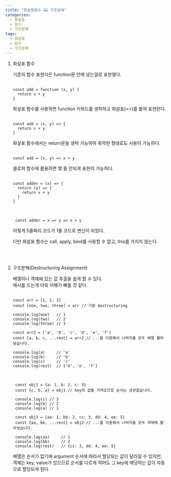 ```yaml
---
title: "화살표함수 && 구조분해"
categories:
  - 화살표
  - 함수
  - 구조분해
tags:
  - 화살표
  - 함수
  - 구조분해
---
```


1. 화살표 함수  

    기존의 함수 표현식은 function문 안에 넣는걸로 표현했다.  
    <br>
    ```
    const add = function (x, y) {
      return x + y
    }
    ```

    화살표 함수를 사용하면 function 키워드를 생략하고 화살표(=>)를 붙여 표현한다.  
    <br>
    ```
    const add = (x, y) => {
      return x + y
    }
    ```

    화살표 함수에서는 return문을 생략 가능하여 축약한 형태로도 사용이 가능하다.  
    <br>
    ```
    const add = (x, y) => x + y
    ```

    클로져 함수에 활용하면 몇 줄 안되게 표현이 가능하다.  
    <br>
    ```
    const adder = (x) => {
      return (y) => {
        return x + y
      }
    }
    ```
    <br>

        const adder = x => y => x + y


    이렇게 5줄짜리 코드가 1줄 코드로 변신이 되었다.  

    다만 화살표 함수는 call, apply, bind를 사용할 수 없고, this를 가지지 않는다.  

    <br>
    <br>

2. 구조분해(Destructuring Assignment)  

    배열이나 객체에 있는 값 추출을 쉽게 할 수 있다.  
    예시를 드는게 더욱 이해가 빠를 것 같다.  
    <br>
    ```
    const arr = [1, 2, 3]
    const [one, two, three] = arr // 기본 destructuring

    console.log(one)   // 1
    console.log(two)   // 2
    console.log(three) // 3

    const arr2 = ['a', 'b', 'c', 'd', 'e', 'f']
    const [a, b, c, ...rest] = arr2 // ...을 이용해서 나머지를 모두 배열 몰아넣습니다.

    console.log(a)     // 'a'
    console.log(b)     // 'b'
    console.log(c)     // 'c'
    console.log(rest)  // ['d', 'e', 'f']
    ```

    <br>
    
        const obj1 = {a: 1, b: 2, c: 3}
        const {c, b, a} = obj1 // key의 값을 가져오므로 순서는 상관없습니다.

        console.log(c) // 3
        console.log(b) // 2
        console.log(a) // 1

        const obj2 = {aa: 1, bb: 2, cc: 3, dd: 4, ee: 5}
        const {aa, bb, ...rest} = obj2 // ...을 이용해서 나머지를 모두 객체에 몰아넣습니다.

        console.log(aa)     // 1
        console.log(bb)     // 2
        console.log(rest)   // {cc: 3, dd: 4, ee: 5}
    

    배열은 순서가 없기에 argument 순서에 따라서 할당되는 값이 달라질 수 있지만, 객체는 key, value가 있으므로 순서를 다르게 적어도 그 key에 해당하는 값이 자동으로 할당되게 된다.  



